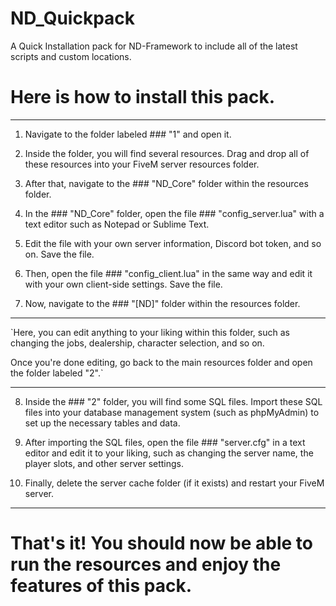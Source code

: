 # ND_Quickpack
A Quick Installation pack for ND-Framework to include all of the latest scripts and custom locations. 


# Here is how to install this pack.

____

1) Navigate to the folder labeled ### "1" and open it.

2) Inside the folder, you will find several resources. Drag and drop all of these resources into your FiveM server resources folder.

3) After that, navigate to the ### "ND_Core" folder within the resources folder.

4) In the ### "ND_Core" folder, open the file ### "config_server.lua" with a text editor such as Notepad or Sublime Text.

5) Edit the file with your own server information, Discord bot token, and so on. Save the file.

6) Then, open the file ### "config_client.lua" in the same way and edit it with your own client-side settings. Save the file.

7) Now, navigate to the ### "[ND]" folder within the resources folder.
____
`Here, you can edit anything to your liking within this folder, such as changing the jobs, dealership, character selection, and so on.

Once you're done editing, go back to the main resources folder and open the folder labeled "2".`
____
8) Inside the ### "2" folder, you will find some SQL files. Import these SQL files into your database management system (such as phpMyAdmin) to set up the necessary tables and data.

9) After importing the SQL files, open the file ### "server.cfg" in a text editor and edit it to your liking, such as changing the server name, the player slots, and other server settings.

10) Finally, delete the server cache folder (if it exists) and restart your FiveM server.
____

# That's it! You should now be able to run the resources and enjoy the features of this pack.

